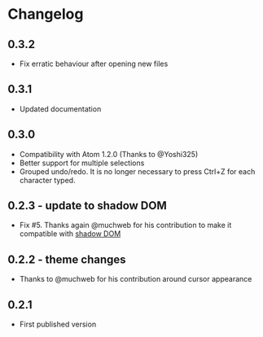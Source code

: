 # Changelog

## 0.3.2
- Fix erratic behaviour after opening new files

## 0.3.1
- Updated documentation

## 0.3.0
- Compatibility with Atom 1.2.0 (Thanks to @Yoshi325)
- Better support for multiple selections
- Grouped undo/redo. It is no longer necessary to press Ctrl+Z for each character typed.

## 0.2.3 - update to shadow DOM
- Fix #5. Thanks again @muchweb for his contribution to make it compatible with [shadow DOM](https://atom.io/docs/latest/upgrading/upgrading-your-syntax-theme)

## 0.2.2 - theme changes
- Thanks to @muchweb for his contribution around cursor appearance

## 0.2.1
- First published version
